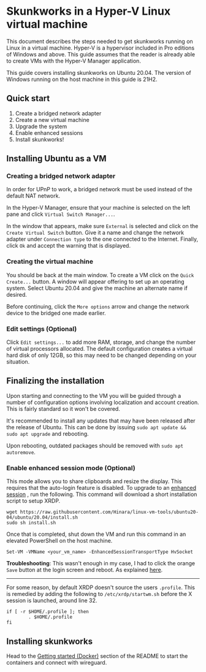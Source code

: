 # Skunkworks in a Hyper-V Linux virtual machine
This document describes the steps needed to get skunkworks running on
Linux in a virtual machine. Hyper-V is a hypervisor included in Pro
editions of Windows and above. This guide assumes that the reader is
already able to create VMs with the Hyper-V Manager application.

This guide covers installing skunkworks on Ubuntu 20.04. The version
of Windows running on the host machine in this guide is 21H2.

## Quick start
1. Create a bridged network adapter
2. Create a new virtual machine
3. Upgrade the system
4. Enable enhanced sessions
5. Install skunkworks!

## Installing Ubuntu as a VM
### Creating a bridged network adapter
In order for UPnP to work, a bridged network must be used instead of
the default NAT network.

In the Hyper-V Manager, ensure that your machine is selected on the
left pane and click `Virtual Switch Manager...`.

In the window that appears, make sure `External` is selected and click
on the `Create Virtual Switch` button. Give it a name and change the
network adapter under `Connection type` to the one connected to the
Internet. Finally, click `Ok` and accept the warning that is
displayed.

### Creating the virtual machine
You should be back at the main window. To create a VM click on the
`Quick Create...` button. A window will appear offering to set up an
operating system. Select Ubuntu 20.04 and give the machine an
alternate name if desired.

Before continuing, click the `More options` arrow and change the
network device to the bridged one made earlier.

### Edit settings (Optional)
Click `Edit settings...` to add more RAM, storage, and change the
number of virtual processors allocated. The default configuration
creates a virtual hard disk of only 12GB, so this may need to be
changed depending on your situation.

## Finalizing the installation
Upon starting and connecting to the VM you will be guided through a
number of configuration options involving localization and account
creation. This is fairly standard so it won't be covered.

It's recommended to install any updates that may have been released
after the release of Ubuntu. This can be done by issuing `sudo apt
update && sudo apt upgrade` and rebooting.

Upon rebooting, outdated packages should be removed with `sudo apt
autoremove`.

### Enable enhanced session mode (Optional)
This mode allows you to share clipboards and resize the display. This
requires that the auto-login feature is disabled. To upgrade to an
[enhanced session](https://docs.microsoft.com/en-us/windows-server/virtualization/hyper-v/learn-more/use-local-resources-on-hyper-v-virtual-machine-with-vmconnect)
, run the following. This command will download a short installation script to setup XRDP.
```
wget https://raw.githubusercontent.com/Hinara/linux-vm-tools/ubuntu20-04/ubuntu/20.04/install.sh
sudo sh install.sh
```

Once that is completed, shut down the VM and run this command in an elevated PowerShell on the host machine.
```
Set-VM -VMName <your_vm_name> -EnhancedSessionTransportType HvSocket
```

**Troubleshooting**: This wasn't enough in my case, I had to click the
orange `Save` button at the login screen and reboot. As explained
[here](https://github.com/microsoft/linux-vm-tools/pull/106#issuecomment-674158083).

---

For some reason, by default XRDP doesn't source the users `.profile`.
This is remedied by adding the following to `/etc/xrdp/startwm.sh`
before the X session is launched, around line 32.

```shell
if [ -r $HOME/.profile ]; then
        . $HOME/.profile
fi
```

## Installing skunkworks
Head to the
[Getting started (Docker)](../README.md#getting-started-docker)
section of the README to start the containers and connect with wireguard.
